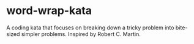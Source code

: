# word-wrap-kata
A coding kata that focuses on breaking down a tricky problem into bite-sized simpler problems. Inspired by Robert C. Martin.
